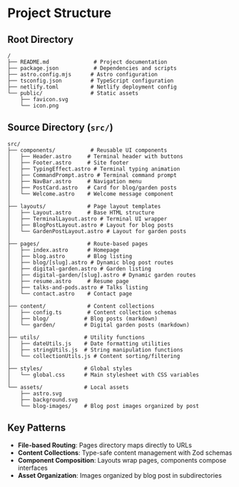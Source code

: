 # Project Structure

## Root Directory
```
/
├── README.md              # Project documentation
├── package.json           # Dependencies and scripts
├── astro.config.mjs      # Astro configuration
├── tsconfig.json         # TypeScript configuration
├── netlify.toml          # Netlify deployment config
└── public/               # Static assets
    ├── favicon.svg
    └── icon.png
```

## Source Directory (`src/`)
```
src/
├── components/           # Reusable UI components
│   ├── Header.astro     # Terminal header with buttons
│   ├── Footer.astro     # Site footer
│   ├── TypingEffect.astro # Terminal typing animation
│   ├── CommandPrompt.astro # Terminal command prompt
│   ├── NavBar.astro     # Navigation menu
│   ├── PostCard.astro   # Card for blog/garden posts
│   └── Welcome.astro    # Welcome message component
│
├── layouts/             # Page layout templates
│   ├── Layout.astro     # Base HTML structure
│   ├── TerminalLayout.astro # Terminal UI wrapper
│   ├── BlogPostLayout.astro # Layout for blog posts
│   └── GardenPostLayout.astro # Layout for garden posts
│
├── pages/               # Route-based pages
│   ├── index.astro      # Homepage
│   ├── blog.astro       # Blog listing
│   ├── blog/[slug].astro # Dynamic blog post routes
│   ├── digital-garden.astro # Garden listing
│   ├── digital-garden/[slug].astro # Dynamic garden routes
│   ├── resume.astro     # Resume page
│   ├── talks-and-pods.astro # Talks listing
│   └── contact.astro    # Contact page
│
├── content/             # Content collections
│   ├── config.ts        # Content collection schemas
│   ├── blog/           # Blog posts (markdown)
│   └── garden/         # Digital garden posts (markdown)
│
├── utils/              # Utility functions
│   ├── dateUtils.js    # Date formatting utilities
│   ├── stringUtils.js  # String manipulation functions
│   └── collectionUtils.js # Content sorting/filtering
│
├── styles/             # Global styles
│   └── global.css      # Main stylesheet with CSS variables
│
└── assets/             # Local assets
    ├── astro.svg
    ├── background.svg
    └── blog-images/    # Blog post images organized by post
```

## Key Patterns
- **File-based Routing**: Pages directory maps directly to URLs
- **Content Collections**: Type-safe content management with Zod schemas
- **Component Composition**: Layouts wrap pages, components compose interfaces
- **Asset Organization**: Images organized by blog post in subdirectories